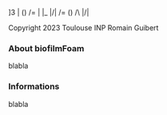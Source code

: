 
 ]3 | () /= | |_ |\/| /= () /\ |\/|

 Copyright 2023 Toulouse INP
 Romain Guibert

### About biofilmFoam

blabla

### Informations

blabla